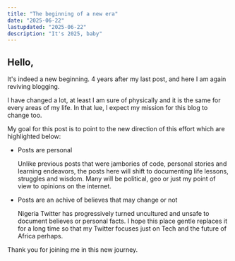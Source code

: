 ```yaml
---
title: "The beginning of a new era"
date: "2025-06-22"
lastupdated: "2025-06-22"
description: "It's 2025, baby"
---
```


## Hello,

It's indeed a new beginning. 4 years after my last post, and here I am again reviving blogging.

I have changed a lot, at least I am sure of physically and it is the same for every areas of my life. In that lue, I expect my mission for this blog to change too.

My goal for this post is to point to the new direction of this effort which are highlighted below:

- Posts are personal

  Unlike previous posts that were jambories of code, personal stories and learning endeavors, the posts here will shift to documenting life lessons, struggles and wisdom. Many will be political, geo or just my point of view to opinions on the internet.

- Posts are an achive of believes that may change or not

  Nigeria Twitter has progressively turned uncultured and unsafe to document believes or personal facts. I hope this place gentle replaces it for a long time so that my Twitter focuses just on Tech and the future of Africa perhaps.

Thank you for joining me in this new journey.
